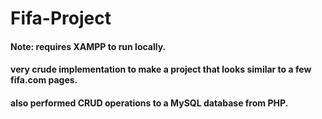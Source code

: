 # Fifa-Project
#### Note: requires XAMPP to run locally.
#### very crude implementation to make a project that looks similar to a few  fifa.com pages.
#### also performed CRUD operations to a MySQL database from PHP.
